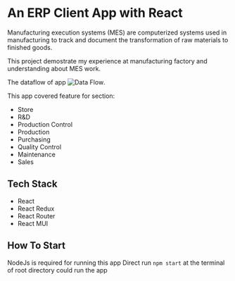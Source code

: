 # An ERP Client App with React

Manufacturing execution systems (MES) are computerized systems used in manufacturing to track and document the transformation of raw materials to finished goods.

This project demostrate my experience at manufacturing factory and understanding about MES work.

The dataflow of app
![Data Flow](https://github.com/JohnCayde/MES-react/blob/main/src/assets/image/concept.png).

This app covered feature for section:

- Store
- R&D
- Production Control
- Production
- Purchasing
- Quality Control
- Maintenance
- Sales

## Tech Stack

- React
- React Redux
- React Router
- React MUI

## How To Start

NodeJs is required for running this app
Direct run `npm start` at the terminal of root directory could run the app

